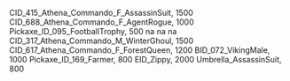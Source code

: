 CID_415_Athena_Commando_F_AssassinSuit, 1500
CID_688_Athena_Commando_F_AgentRogue, 1000
Pickaxe_ID_095_FootballTrophy, 500
na
na
na
CID_317_Athena_Commando_M_WinterGhoul, 1500
CID_617_Athena_Commando_F_ForestQueen, 1200
BID_072_VikingMale, 1000
Pickaxe_ID_169_Farmer, 800
EID_Zippy, 2000
Umbrella_AssassinSuit, 800
